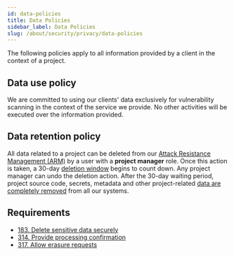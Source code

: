 ```yaml
---
id: data-policies
title: Data Policies
sidebar_label: Data Policies
slug: /about/security/privacy/data-policies
---
```


The following policies
apply to all information provided by a client
in the context of a project.

## Data use policy

We are committed to using our clients' data
exclusively for vulnerability scanning
in the context of the service we provide.
No other activities will be executed
over the information provided.

## Data retention policy

All data related to a project
can be deleted from our
[Attack Resistance Management (ARM)](https://app.fluidattacks.com/)
by a user with a **project manager** role.
Once this action is taken,
a 30-day
[deletion window](/criteria/requirements/317)
begins to count down.
Any project manager can undo the deletion action.
After the 30-day waiting period,
project source code, secrets,
metadata and other project-related
[data are completely removed](/criteria/requirements/183)
from all our systems.

## Requirements

- [183. Delete sensitive data securely](/criteria/requirements/183)
- [314. Provide processing confirmation](/criteria/requirements/314)
- [317. Allow erasure requests](/criteria/requirements/317)
